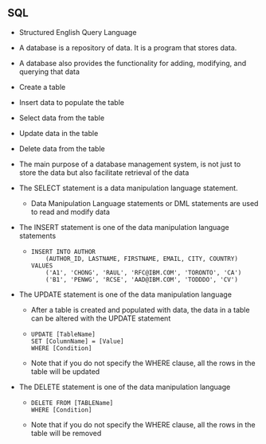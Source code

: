 ## SQL

- Structured English Query Language
- A database is a repository of data. It is a program that stores data. 
- A database also provides the functionality for adding, modifying, and querying that data

- Create a table

- Insert data to populate the table

- Select data from the table

- Update data in the table

- Delete data from the table

- The main purpose of a database management system, is not just to store the data but also facilitate retrieval of the data

- The SELECT statement is a data manipulation language statement.

  - Data Manipulation Language statements or DML statements are used to read and modify data

- The INSERT statement is one of the data manipulation language statements

  - ```
    INSERT INTO AUTHOR
    	(AUTHOR_ID, LASTNAME, FIRSTNAME, EMAIL, CITY, COUNTRY)
    VALUES
    	('A1', 'CHONG', 'RAUL', 'RFC@IBM.COM', 'TORONTO', 'CA')
    	('B1', 'PENWG', 'RCSE', 'AAD@IBM.COM', 'TODDDO', 'CV')
    ```

- The UPDATE statement is one of the data manipulation language

  - After a table is created and populated with data, the data in a table can be altered with the UPDATE statement

  - ```
    UPDATE [TableName] 
    SET [ColumnName] = [Value]
    WHERE [Condition]
    ```

  - Note that if you do not specify the WHERE clause, all the rows in the table will be updated

- The DELETE statement is one of the data manipulation language

  - ```
    DELETE FROM [TABLEName]
    WHERE [Condition]
    ```

  - Note that if you do not specify the WHERE clause, all the rows in the table will be removed